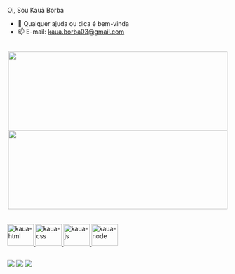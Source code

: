 Oi, Sou Kauã Borba

- 🤔 Qualquer ajuda ou dica é bem-vinda
- 📫 E-mail: kaua.borba03@gmail.com

<br>
<div align="center">
  <a href="https://github.com/Kakaziu">
  <img height="180em" width="500" src="https://github-readme-stats.vercel.app/api?username=Kakaziu&show_icons=true&theme=dark&include_all_commits=true&count_private=true"/>
  <img height="180em" width="500em" src="https://github-readme-stats.vercel.app/api/top-langs/?username=Kakaziu&layout=compact&langs_count=7&theme=dark"/>
</div>
<br>
<div style="display: inline_block"><br>
  <img alt="kaua-html" width="60" height="50" src="https://cdn.jsdelivr.net/gh/devicons/devicon/icons/html5/html5-plain-wordmark.svg" />
  <img alt="kaua-css" width="60" height="50" src="https://cdn.jsdelivr.net/gh/devicons/devicon/icons/css3/css3-plain-wordmark.svg" />
  <img alt="kaua-js" width="60" height="50"  src="https://cdn.jsdelivr.net/gh/devicons/devicon/icons/javascript/javascript-plain.svg"/>
  <img alt="kaua-node" width="60" height="50"  src="https://cdn.jsdelivr.net/gh/devicons/devicon/icons/nodejs/nodejs-original-wordmark.svg"/>
</div>

  ##
  
  <div> 
  <a href="https://www.instagram.com/kaua_kkz/" target="_blank"><img src="https://img.shields.io/badge/-Instagram-%23E4405F?style=for-the-badge&logo=instagram&logoColor=white" target="_blank"></a>
 <a href="https://www.facebook.com/kaua.borba.7" target="_blank"><img src="https://img.shields.io/badge/Facebook-1877F2?style=for-the-badge&logo=facebook&logoColor=white" target="_blank"></a> 
  <a href = "mailto:kaua.borba03@gmail.com"><img src="https://img.shields.io/badge/-Gmail-%23333?style=for-the-badge&logo=gmail&logoColor=white" target="_blank"></a>
 
</div>
